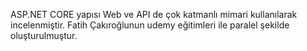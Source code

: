ASP.NET CORE yapısı Web ve API de çok katmanlı mimari kullanılarak incelenmiştir. Fatih Çakıroğlunun udemy eğitimleri ile paralel şekilde oluşturulmuştur.
